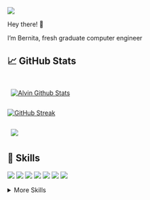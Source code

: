 ![](https://komarev.com/ghpvc/?username=Bernitafebri)

Hey there! 👋

I’m Bernita, fresh graduate computer engineer

## &#x1f4c8; GitHub Stats

<br>
<div>

<a href="https://github.com/Bernitafebri">
  <img align="center" style="margin:0.5rem" src="https://github-readme-stats.vercel.app/api?username=Bernitafebri&show_icons=true&line_height=27&count_private=true&title_color=e3be7a&text_color=c9cacc&icon_color=4AB097&bg_color=0d1117" alt="Alvin Github Stats" />
</a>
 <div style="margin-bottom : 20px"></div>

[![GitHub Streak](http://github-readme-streak-stats.herokuapp.com?user=Bernitafebri&theme=onedark_duo&date_format=M%20j%5B%2C%20Y%5D)](https://git.io/streak-stats)

  <div style="margin-bottom : 20px"></div>
<a href="https://github.com/Bernitafebri">
  <img align="center" style="margin:0.5rem" src="https://github-readme-stats.vercel.app/api/top-langs/?username=Bernitafebri&hide=html,css&title_color=e3be7a&text_color=c9cacc&icon_color=4AB197&bg_color=0d1117" />
</a>
  <div style="margin-bottom : 20px"></div>
</div>

## 💼 Skills

![](https://img.shields.io/badge/Code-Flutter-informational?style=flat&logo=flutter&logoColor=white&color=4AB197)
![](https://img.shields.io/badge/Code-Dart-informational?style=flat&logo=dart&logoColor=white&color=4AB197)
![](https://img.shields.io/badge/Code-Laravel-informational?style=flat&logo=laravel&logoColor=white&color=4AB197)
![](https://img.shields.io/badge/Code-PHP-informational?style=flat&logo=php&logoColor=white&color=4AB197)
![](https://img.shields.io/badge/Code-Java-informational?style=flat&logo=Java&logoColor=white&color=4AB197)
![](https://img.shields.io/badge/Code-MySQL-informational?style=flat&logo=MySQL&logoColor=white&color=4AB197)
![](https://img.shields.io/badge/Tools-Firebase-informational?style=flat&logo=firebase&logoColor=white&color=4AB197)

<details>
<summary>More Skills</summary>
<br>

![](https://img.shields.io/badge/Style-CSS-informational?style=flat&logo=css3&logoColor=white&color=4AB197)
![](https://img.shields.io/badge/Style-Tailwind-informational?style=flat&logo=Tailwind-CSS&logoColor=white&color=4AB197)
![](https://img.shields.io/badge/Tools-Bootstrap-informational?style=flat&logo=Bootstrap&logoColor=white&color=4AB197)

<br>

![](https://img.shields.io/badge/Tools-Linux-informational?style=flat&logo=ubuntu&logoColor=white&color=4AB197)
![](https://img.shields.io/badge/Tools-NPM-informational?style=flat&logo=npm&logoColor=white&color=4AB197)
![](https://img.shields.io/badge/Tools-GitHub-informational?style=flat&logo=GitHub&logoColor=white&color=4AB197)

<br>

</details>

<br>
